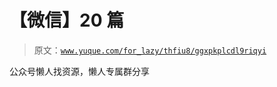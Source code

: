 # 【微信】20 篇

> 原文：[`www.yuque.com/for_lazy/thfiu8/ggxpkplcdl9riqyi`](https://www.yuque.com/for_lazy/thfiu8/ggxpkplcdl9riqyi)

公众号懒人找资源，懒人专属群分享
